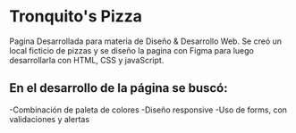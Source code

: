 # Tronquito's Pizza
Pagina Desarrollada para materia de Diseño & Desarrollo Web. 
Se creó un local ficticio de pizzas y se diseño la pagina con Figma para luego 
desarrollarla con HTML, CSS y javaScript.

## En el desarrollo de la página se buscó:
-Combinación de paleta de colores
-Diseño responsive
-Uso de forms, con validaciones y alertas